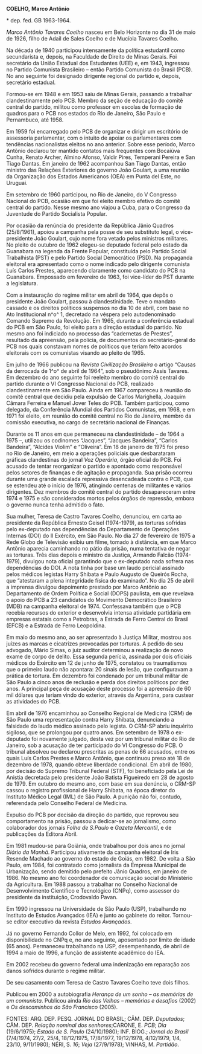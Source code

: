 **COELHO,** **Marco Antônio**

\* dep. fed. GB 1963-1964.

*Marco Antônio Tavares Coelho* nasceu em Belo Horizonte no dia 31 de
maio de 1926, filho de Adail de Sales Coelho e de Mucíola Tavares
Coelho.

Na década de 1940 participou intensamente da política estudantil como
secundarista e, depois, na Faculdade de Direito de Minas Gerais. Foi
secretário da União Estadual dos Estudantes (UEE) e, em 1943, ingressou
no Partido Comunista Brasileiro – então Partido Comunista do Brasil
(PCB). No ano seguinte foi designado dirigente regional do partido e,
depois, secretário estadual.

Formou-se em 1948 e em 1953 saiu de Minas Gerais, passando a trabalhar
clandestinamente pelo PCB. Membro da seção de educação do comitê central
do partido, militou como professor em escolas de formação de quadros
para o PCB nos estados do Rio de Janeiro, São Paulo e Pernambuco, até
1958.

Em 1959 foi encarregado pelo PCB de organizar e dirigir um escritório de
assessoria parlamentar, com o intuito de apoiar os parlamentares com
tendências nacionalistas eleitos no ano anterior. Sobre esse período,
Marco Antônio declarou ter mantido contatos mais frequentes com Bocaiúva
Cunha, Renato Archer, Almino Afonso, Valdir Pires, Temperani Pereira e
San Tiago Dantas. Em janeiro de 1962 acompanhou San Tiago Dantas, então
ministro das Relações Exteriores do governo João Goulart, a uma reunião
da Organização dos Estados Americanos (OEA) em Punta del Este, no
Uruguai.

Em setembro de 1960 participou, no Rio de Janeiro, do V Congresso
Nacional do PCB, ocasião em que foi eleito membro efetivo do comitê
central do partido. Nesse mesmo ano viajou a Cuba, para o Congresso da
Juventude do Partido Socialista Popular.

Por ocasião da renúncia do presidente da República Jânio Quadros
(25/8/1961), apoiou a campanha pela posse de seu substituto legal, o
vice-presidente João Goulart, cujo nome fora vetado pelos ministros
militares. No pleito de outubro de 1962 elegeu-se deputado federal pelo
estado da Guanabara na legenda da Frente Popular, constituída pelo
Partido Social Trabalhista (PST) e pelo Partido Social Democrático
(PSD). Na propaganda eleitoral era apresentado como o nome indicado pelo
dirigente comunista Luís Carlos Prestes, aparecendo claramente como
candidato do PCB na Guanabara. Empossado em fevereiro de 1963, foi
vice-líder do PST durante a legislatura.

Com a instauração do regime militar em abril de 1964, que depôs o
presidente João Goulart, passou à clandestinidade. Teve o mandato
cassado e os direitos políticos suspensos no dia 10 de abril, com base
no Ato Institucional n^o^ 1, decretado na véspera pelo autodenominado
Comando Supremo da Revolução. Em 1965, durante a conferência estadual do
PCB em São Paulo, foi eleito para a direção estadual do partido. No
mesmo ano foi indiciado no processo das “cadernetas de Prestes”,
resultado da apreensão, pela polícia, de documentos do secretário-geral
do PCB nos quais constavam nomes de políticos que teriam feito acordos
eleitorais com os comunistas visando ao pleito de 1965.

Em julho de 1966 publicou na *Revista Civilização Brasileira* o artigo
“Causas da derrocada de 1^o^ de abril de 1964”, sob o pseudônimo Assis
Tavares. Em dezembro do ano seguinte foi reeleito membro do comitê
central do partido durante o VI Congresso Nacional do PCB, realizado
clandestinamente em São Paulo. Ainda em 1967 compareceu à reunião do
comitê central que decidiu pela expulsão de Carlos Marighella, Joaquim
Câmara Ferreira e Manuel Jover Teles do PCB. Também participou, como
delegado, da Conferência Mundial dos Partidos Comunistas, em 1968, e em
1971 foi eleito, em reunião do comitê central no Rio de Janeiro, membro
da comissão executiva, no cargo de secretário nacional de Finanças.

Durante os 11 anos em que permaneceu na clandestinidade – de 1964 a 1975
–, utilizou os codinomes “Jacques”, “Jacques Bandeira”, “Carlos
Bandeira”, “Alcides Violim” e “Oliveira”. Em 18 de janeiro de 1975 foi
preso no Rio de Janeiro, em meio a operações policiais que desbarataram
gráficas clandestinas do jornal *Voz Operária*, órgão oficial do PCB.
Foi acusado de tentar reorganizar o partido e apontado como responsável
pelos setores de finanças e de agitação e propaganda. Sua prisão ocorreu
durante uma grande escalada repressiva desencadeada contra o PCB, que se
estendeu até o início de 1976, atingindo centenas de militantes e vários
dirigentes. Dez membros do comitê central do partido desapareceram entre
1974 e 1975 e são considerados mortos pelos órgãos de repressão, embora
o governo nunca tenha admitido o fato.

Sua mulher, Teresa de Castro Tavares Coelho, denunciou, em carta ao
presidente da República Ernesto Geisel (1974-1979), as torturas sofridas
pelo ex-deputado nas dependências do Departamento de Operações Internas
(DOI) do II Exército, em São Paulo. No dia 27 de fevereiro de 1975 a
Rede Globo de Televisão exibiu um filme, tomado à distância, em que
Marco Antônio aparecia caminhando no pátio da prisão, numa tentativa de
negar as torturas. Três dias depois o ministro da Justiça, Armando
Falcão (1974-1979), divulgou nota oficial garantindo que o ex-deputado
nada sofrera nas dependências do DOI. A nota tinha por base um laudo
pericial assinado pelos médicos legistas Harry Shibata e Paulo Augusto
de Queirós Rocha, que “atestaram a plena integridade física do
examinado”. No dia 25 de abril a imprensa divulgou depoimento prestado
por Marco Antônio ao Departamento de Ordem Política e Social (DOPS)
paulista, em que revelava o apoio do PCB a 23 candidatos do Movimento
Democrático Brasileiro (MDB) na campanha eleitoral de 1974. Confessava
também que o PCB recebia recursos do exterior e desenvolvia intensa
atividade partidária em empresas estatais como a Petrobras, a Estrada de
Ferro Central do Brasil (EFCB) e a Estrada de Ferro Leopoldina.

Em maio do mesmo ano, ao ser apresentado à Justiça Militar, mostrou aos
juízes as marcas e cicatrizes provocadas por torturas. A pedido do seu
advogado, Mário Simas, o juiz auditor determinou a realização de novo
exame de corpo de delito. Essa segunda perícia, assinada por dois
oficiais médicos do Exército em 12 de junho de 1975, constatou os
traumatismos que o primeiro laudo não apontara: 20 sinais de lesão, que
configuravam a prática de tortura. Em dezembro foi condenado por um
tribunal militar de São Paulo a cinco anos de reclusão e perda dos
direitos políticos por dez anos. A principal peça de acusação deste
processo foi a apreensão de 60 mil dólares que teriam vindo do exterior,
através da Argentina, para custear as atividades do PCB.

Em abril de 1976 encaminhou ao Conselho Regional de Medicina (CRM) de
São Paulo uma representação contra Harry Shibata, denunciando a
falsidade do laudo médico assinado pelo legista. O CRM-SP abriu
inquérito sigiloso, que se prolongou por quatro anos. Em setembro de
1978 o ex-deputado foi novamente julgado, desta vez por um tribunal
militar do Rio de Janeiro, sob a acusação de ter participado do VI
Congresso do PCB. O tribunal absolveu ou declarou prescritas as penas de
66 acusados, entre os quais Luís Carlos Prestes e Marco Antônio, que
continuou preso até 18 de dezembro de 1978, quando obteve liberdade
condicional. Em abril de 1980, por decisão do Supremo Tribunal Federal
(STF), foi beneficiado pela Lei de Anistia decretada pelo presidente
João Batista Figueiredo em 28 de agosto de 1979. Em outubro do mesmo
ano, com base em sua denúncia, o CRM-SP cassou o registro profissional
de Harry Shibata, na época diretor do Instituto Médico Legal (IML) de
São Paulo. A punição não foi, contudo, referendada pelo Conselho Federal
de Medicina.

Expulso do PCB por decisão da direção do partido, que reprovou seu
comportamento na prisão, passou a dedicar-se ao jornalismo, como
colaborador dos jornais *Folha de S.Paulo* e *Gazeta Mercantil*, e de
publicações da Editora Abril.

Em 1981 mudou-se para Goiânia, onde trabalhou por dois anos no jornal
*Diário da Manhã*. Participou ativamente da campanha eleitoral de Iris
Resende Machado ao governo do estado de Goiás, em 1982. De volta a São
Paulo, em 1984, foi contratado como jornalista da Empresa Municipal de
Urbanização, sendo demitido pelo prefeito Jânio Quadros, em janeiro de
1986. No mesmo ano foi coordenador de comunicação social do Ministério
da Agricultura. Em 1988 passou a trabalhar no Conselho Nacional de
Desenvolvimento Científico e Tecnológico (CNPq), como assessor do
presidente da instituição, Crodovaldo Pavan.

Em 1990 ingressou na Universidade de São Paulo (USP), trabalhando no
Instituto de Estudos Avançados (IEA) e junto ao gabinete do reitor.
Tornou-se editor executivo da revista *Estudos Avançados*.

Já no governo Fernando Collor de Melo, em 1992, foi colocado em
disponibilidade no CNPq e, no ano seguinte, aposentado por limite de
idade (65 anos). Permaneceu trabalhando na USP, desempenhando, de abril
de 1994 a maio de 1996, a função de assistente acadêmico do IEA.

Em 2002 recebeu do governo federal uma indenização em reparação aos
danos sofridos durante o regime militar.

De seu casamento com Teresa de Castro Tavares Coelho teve dois filhos.

Publicou em 2000 a autobiografia *Herança de um sonho – as memórias de
um comunista*. Publicou ainda *Rio das Velhas – memórias e desafios*
(2002) e *Os descaminhos do São Francisco* (2005).

FONTES: ARQ. DEP. PESQ. JORNAL DO BRASIL; CÂM. DEP. *Deputados*; CÂM.
DEP. *Relação nominal dos senhores*;CARONE, E. *PCB*; *Dia* (19/6/1975);
*Estado de S. Paulo* (24/10/1980); INF. BIOG.; *Jornal do Brasil*
(7/4/1974, 27/2, 25/4, 18/12/1975, 17/8/1977, 19/12/1978, 4/12/1979,
1/4, 23/10, 9/11/1980); NÉRI, S. *16*; *Veja* (27/9/1978); VINHAS, M.
*Partidão*.
